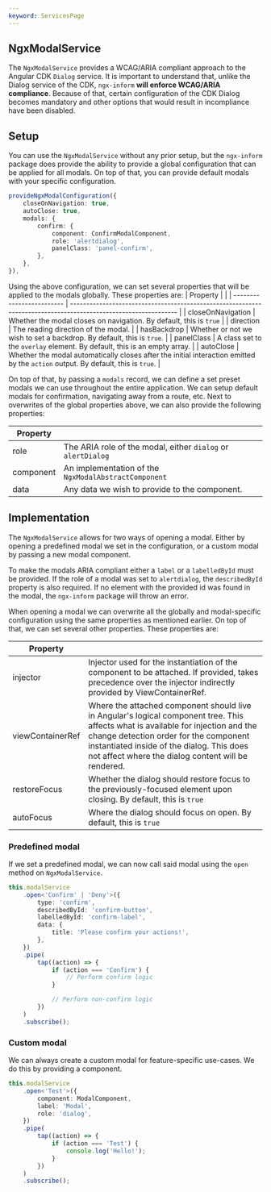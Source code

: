 ```yaml
---
keyword: ServicesPage
---
```


## NgxModalService

The `NgxModalService` provides a WCAG/ARIA compliant approach to the Angular CDK `Dialog` service. It is important to understand that, unlike the Dialog service of the CDK, `ngx-inform` **will enforce WCAG/ARIA compliance**. Because of that, certain configuration of the CDK Dialog becomes mandatory and other options that would result in incompliance have been disabled.

## Setup

You can use the `NgxModalService` without any prior setup, but the `ngx-inform` package does provide the ability to provide a global configuration that can be applied for all modals. On top of that, you can provide default modals with your specific configuration.

```ts
provideNgxModalConfiguration({
	closeOnNavigation: true,
	autoClose: true,
	modals: {
		confirm: {
			component: ConfirmModalComponent,
			role: 'alertdialog',
			panelClass: 'panel-confirm',
		},
	},
}),
```

Using the above configuration, we can set several properties that will be applied to the modals globally. These properties are:
| Property | |
| ------------------------- | --------------------------------------------------------------------------------------------------------------- |
| closeOnNavigation | Whether the modal closes on navigation. By default, this is `true` |
| direction | The reading direction of the modal. |
| hasBackdrop | Whether or not we wish to set a backdrop. By default, this is `true`. |
| panelClass | A class set to the `overlay` element. By default, this is an empty array. |
| autoClose | Whether the modal automatically closes after the initial interaction emitted by the `action` output. By default, this is `true`. |

On top of that, by passing a `modals` record, we can define a set preset modals we can use throughout the entire application. We can setup default modals for confirmation, navigating away from a route, etc. Next to overwrites of the global properties above, we can also provide the following properties:

| Property  |                                                              |
| --------- | ------------------------------------------------------------ |
| role      | The ARIA role of the modal, either `dialog` or `alertDialog` |
| component | An implementation of the `NgxModalAbstractComponent`         |
| data      | Any data we wish to provide to the component.                |

## Implementation

The `NgxModalService` allows for two ways of opening a modal. Either by opening a predefined modal we set in the configuration, or a custom modal by passing a new modal component.

To make the modals ARIA compliant either a `label` or a `labelledById` must be provided. If the role of a modal was set to `alertdialog`, the `describedById` property is also required. If no element with the provided id was found in the modal, the `ngx-inform` package will throw an error.

When opening a modal we can overwrite all the globally and modal-specific configuration using the same properties as mentioned earlier. On top of that, we can set several other properties. These properties are:

| Property         |                                                                                                                                                                                                                                                                                |
| ---------------- | ------------------------------------------------------------------------------------------------------------------------------------------------------------------------------------------------------------------------------------------------------------------------------ |
| injector         | Injector used for the instantiation of the component to be attached. If provided, takes precedence over the injector indirectly provided by ViewContainerRef.                                                                                                                  |
| viewContainerRef | Where the attached component should live in Angular's logical component tree. This affects what is available for injection and the change detection order for the component instantiated inside of the dialog. This does not affect where the dialog content will be rendered. |
| restoreFocus     | Whether the dialog should restore focus to the previously-focused element upon closing. By default, this is `true`                                                                                                                                                             |
| autoFocus        | Where the dialog should focus on open. By default, this is `true`                                                                                                                                                                                                              |

### Predefined modal

If we set a predefined modal, we can now call said modal using the `open` method on `NgxModalService`.

```ts
this.modalService
	.open<'Confirm' | 'Deny'>({
		type: 'confirm',
		describedById: 'confirm-button',
		labelledById: 'confirm-label',
		data: {
			title: 'Please confirm your actions!',
		},
	})
	.pipe(
		tap((action) => {
			if (action === 'Confirm') {
				// Perform confirm logic
			}

			// Perform non-confirm logic
		})
	)
	.subscribe();
```

### Custom modal

We can always create a custom modal for feature-specific use-cases. We do this by providing a component.

```ts
this.modalService
	.open<'Test'>({
		component: ModalComponent,
		label: 'Modal',
		role: 'dialog',
	})
	.pipe(
		tap((action) => {
			if (action === 'Test') {
				console.log('Hello!');
			}
		})
	)
	.subscribe();
```
